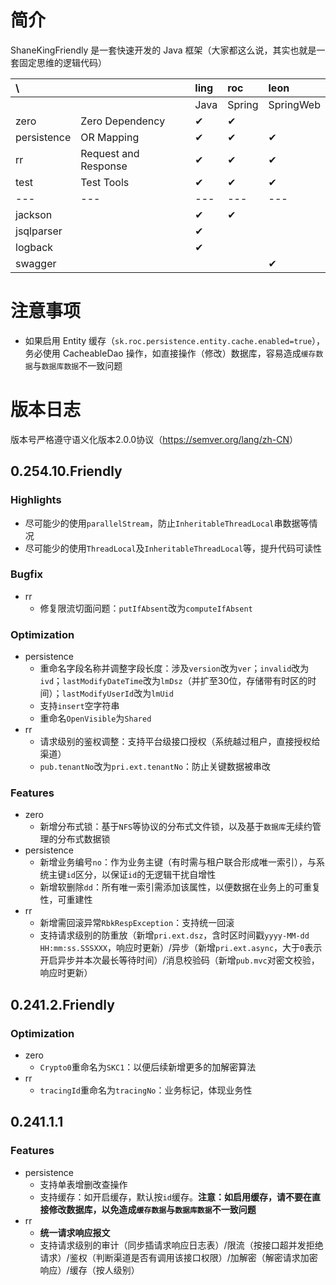 # 简介

ShaneKingFriendly 是一套快速开发的 Java 框架（大家都这么说，其实也就是一套固定思维的逻辑代码）

| \ |  | ling | roc | leon |
| :--- | :--- | :--- | :--- | :--- |
|  |  | Java | Spring | SpringWeb |
| zero | Zero Dependency | ✔ | ✔ |  |
| persistence | OR Mapping | ✔ | ✔ | ✔ |
| rr | Request and Response | ✔ | ✔ | ✔ |
| test | Test Tools | ✔ | ✔ | ✔ |
| --- | --- | --- | --- | --- |
| jackson |  | ✔ | ✔ |  |
| jsqlparser |  | ✔ |   |  |
| logback |  | ✔ |   |  |
| swagger |  |  |  | ✔ |

# 注意事项

- 如果启用 Entity 缓存（`sk.roc.persistence.entity.cache.enabled=true`），务必使用 CacheableDao 操作，如直接操作（修改）数据库，容易造成`缓存数据`与`数据库数据`不一致问题

# 版本日志

版本号严格遵守语义化版本2.0.0协议（<https://semver.org/lang/zh-CN>）

## 0.254.10.Friendly

### Highlights

- 尽可能少的使用`parallelStream`，防止`InheritableThreadLocal`串数据等情况
- 尽可能少的使用`ThreadLocal`及`InheritableThreadLocal`等，提升代码可读性

### Bugfix

- rr
  - 修复限流切面问题：`putIfAbsent`改为`computeIfAbsent`

### Optimization

- persistence
  - 重命名字段名称并调整字段长度：涉及`version`改为`ver`；`invalid`改为`ivd`；`lastModifyDateTime`改为`lmDsz`（并扩至30位，存储带有时区的时间）；`lastModifyUserId`改为`lmUid`
  - 支持`insert`空字符串
  - 重命名`OpenVisible`为`Shared`
- rr
  - 请求级别的鉴权调整：支持平台级接口授权（系统越过租户，直接授权给渠道）
  - `pub.tenantNo`改为`pri.ext.tenantNo`：防止关键数据被串改

### Features

- zero
  - 新增分布式锁：基于`NFS`等协议的分布式文件锁，以及基于`数据库`无续约管理的分布式数据锁
- persistence
  - 新增业务编号`no`：作为业务主键（有时需与租户联合形成唯一索引），与系统主键`id`区分，以保证`id`的无逻辑干扰自增性
  - 新增软删除`dd`：所有唯一索引需添加该属性，以便数据在业务上的可重复性，可重建性
- rr
  - 新增需回滚异常`RbkRespException`：支持统一回滚
  - 支持请求级别的防重放（新增`pri.ext.dsz`，含时区时间戳`yyyy-MM-dd HH:mm:ss.SSSXXX`，响应时更新）/异步（新增`pri.ext.async`，大于`0`表示开启异步并本次最长等待时间）/消息校验码（新增`pub.mvc`对密文校验，响应时更新）

## 0.241.2.Friendly

### Optimization

- zero
  - `Crypto0`重命名为`SKC1`：以便后续新增更多的加解密算法
- rr
  - `tracingId`重命名为`tracingNo`：业务标记，体现业务性

## 0.241.1.1

### Features

- persistence
  - 支持单表增删改查操作
  - 支持缓存：如开启缓存，默认按`id`缓存。**注意：如启用缓存，请不要在直接修改数据库，以免造成`缓存数据`与`数据库数据`不一致问题**
- rr
  - **统一请求响应报文**
  - 支持请求级别的审计（同步插请求响应日志表）/限流（按接口超并发拒绝请求）/鉴权（判断渠道是否有调用该接口权限）/加解密（解密请求加密响应）/缓存（按人级别）
